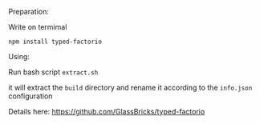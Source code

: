 Preparation:

Write on termimal

```
npm install typed-factorio
```

Using:

Run bash script `extract.sh`

it will extract the `build` directory and rename it according to the `info.json` configuration

Details here: https://github.com/GlassBricks/typed-factorio
